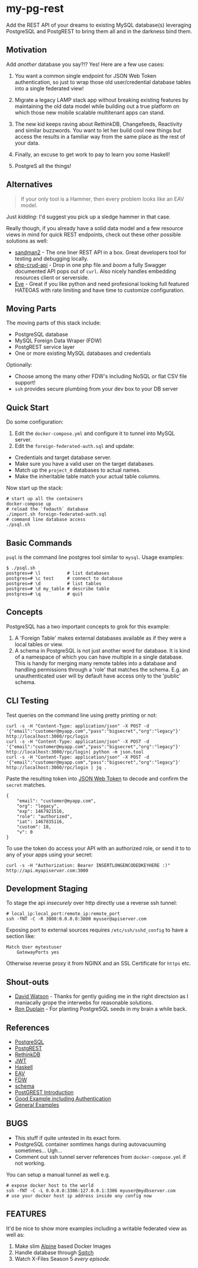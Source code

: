 my-pg-rest
===
Add the REST API of your dreams to existing MySQL database(s) leveraging
PostgreSQL and PostgREST to bring them all and in the darkness bind them.

## Motivation
Add _another_ database you say?!? Yes! Here are a few use cases:

1. You want a common single endpoint for JSON Web Token authentication, so just to wrap those old user/credential database tables into a single federated view!

2. Migrate a legacy LAMP stack app without breaking existing features by maintaining the old data model while building out a true platform on which those new mobile scalable multitenant apps can stand.

3. The new kid keeps raving about RethinkDB, Changefeeds, Reactivity and similar buzzwords. You want to let her build cool new things but access the results in a familiar way from the same place as the rest of your data.

4. Finally, an excuse to get work to pay to learn you some Haskell!

5. PostgreS all the things!

## Alternatives
>If your only tool is a Hammer, then every problem looks like an EAV model.

Just _kidding_: I'd suggest you pick up a sledge hammer in that case.

Really though, if you already have a solid data model and a few resource views in mind for quick REST endpoints, check out these other possible solutions as well:

* [sandman2](https://github.com/jeffknupp/sandman2) - The one liner REST API in a box. Great developers tool for testing and debugging locally.
* [php-crud-api](https://github.com/mevdschee/php-crud-api) - Drop in one php file and _boom_ a fully Swagger documented API pops out of `curl`.  Also nicely handles embedding resources client or serverside.
* [Eve](http://python-eve.org/) - Great if you like python and need profesional looking full featured HATEOAS with rate limiting and have time to customize configuration.

## Moving Parts
The moving parts of this stack include:

* PostgreSQL database
* MySQL Foreign Data Wraper (FDW)
* PostgREST service layer
* One or more existing MySQL databases and credentials

Optionally:

* Choose among the many other FDW's including NoSQL or flat CSV file support!
* `ssh` provides secure plumbing from your dev box to your DB server

## Quick Start
Do some configuration:

1. Edit the `docker-compose.yml` and configure it to tunnel into MySQL server.
2. Edit the `foreign-federated-auth.sql` and update:
  * Credentials and target database server.
  * Make sure you have a valid user on the target databases.
  * Match up the `project_0` databases to actual names.
  * Make the inheritable table match your actual table columns.

Now start up the stack:

    # start up all the containers
    docker-compose up
    # reload the `fedauth` database
    ./import.sh foreign-federated-auth.sql
    # command line database access
    ./psql.sh

## Basic Commands
`psql` is the command line postgres tool similar to `mysql`.  Usage examples:

    $ ./psql.sh
    postgres=# \l          # list databases
    postgres=# \c test     # connect to database
    postgres=# \d          # list tables
    postgres=# \d my_table # describe table
    postgres=# \q          # quit

## Concepts
PostgreSQL has a two important concepts to grok for this example:

1. A 'Foreign Table' makes external databases available as if they were a local tables or view.
2. A schema in PostgreSQL is not just another word for database. It is kind of a namespace of which you can have multiple in a single database. This is handy for merging many remote tables into a database and handling permissions through a 'role' that matches the schema. E.g. an unauthenticated user will by default have access only to the 'public' schema.

## CLI Testing
Test queries on the command line using pretty printing or not:


    curl -s -H "Content-Type: application/json" -X POST -d '{"email":"customer@myapp.com","pass":"bigsecret","org":"legacy"}' http://localhost:3000/rpc/login
    curl -s -H "Content-Type: application/json" -X POST -d '{"email":"customer@myapp.com","pass":"bigsecret","org":"legacy"}' http://localhost:3000/rpc/login| python -m json.tool
    curl -s -H "Content-Type: application/json" -X POST -d '{"email":"customer@myapp.com","pass":"bigsecret","org":"legacy"}' http://localhost:3000/rpc/login | jq .

Paste the resulting token into [JSON Web Token](http://jwt.io) to decode and confirm the `secret` matches.

    {
        "email": "customer@myapp.com",
        "org": "legacy",
        "exp": 1467921516,
        "role": "authorized",
        "iat": 1467835116,
        "custom": 18,
        "v": 0
    }

To use the token do access your API with an authorized role, or send it to to any of your apps using your secret:

    curl -s -H "Authorization: Bearer INSERTLONGENCODEDKEYHERE :)" http://api.myapiserver.com:3000

## Development Staging
To stage the api _insecurely_ over http directly use a reverse ssh tunnel:

    # local_ip:local_port:remote_ip:remote_port
    ssh -fNT -C -R 3000:0.0.0.0:3000 myuser@apiserver.com

Exposing port to external sources requires `/etc/ssh/sshd_config` to have a section like:

    Match User mytestuser
        GatewayPorts yes

Otherwise reverse proxy it from NGINX and an SSL Certificate for `https` etc.

## Shout-outs

* [David Watson](https://github.com/davidthewatson/postgrest_python_requests_client) - Thanks for gently guiding me in the right directsion as I maniacally grope the interwebs for reasonable solutions.
* [Ron Duplain](https://github.com/rduplain) - For planting PostgreSQL seeds in my brain a while back.

## References

* [PostgreSQL](https://www.postgresql.org/)
* [PostgREST](https://github.com/begriffs/postgrest)
* [RethinkDB](https://www.rethinkdb.com/)
* [JWT](https://jwt.io/)
* [Haskell](https://begriffs.com/posts/2015-10-24-learning-haskell-incrementally.html)
* [EAV](https://en.wikipedia.org/wiki/Entity%E2%80%93attribute%E2%80%93value_model)
* [FDW](https://wiki.postgresql.org/wiki/Foreign_data_wrappers)
* [schema](http://www.postgresqlforbeginners.com/2010/12/schema.html)
* [PostGREST Introduction](http://blog.jonharrington.org/postgrest-introduction/)
* [Good Example including Authentication](https://www.compose.io/articles/your-sql-schema-is-your-json-api-with-postgrest/)
* [General Examples](https://begriffs.gitbooks.io/postgrest/content/examples.html)

## BUGS

* This stuff if quite untested in its exact form.
* PostgreSQL container somtimes hangs during autovacuuming sometimes... Ugh...
* Comment out ssh tunnel server references from `docker-compose.yml` if not working.

You can setup a manual tunnel as well e.g.

    # expose docker host to the world
    ssh -fNT -C -L 0.0.0.0:3306:127.0.0.1:3306 myuser@mydbserver.com
    # use your docker host ip address inside any config now

## FEATURES
It'd be nice to show more examples including a writable federated view as well as:

1. Make slim [Alpine](https://www.alpinelinux.org/) based Docker Images
2. Handle database through [Sqitch](http://sqitch.org/)
3. Watch X-Files Season 5 _every episode_.
